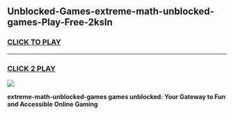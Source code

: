 
## Unblocked-Games-extreme-math-unblocked-games-Play-Free-2ksln
<h3>
<a href="https://premium76.site?title=extreme-math-unblocked-games&ref=10A">CLICK TO PLAY</a></h3>
<hr>

<h3>
<a href="https://premium76.site?title=extreme-math-unblocked-games&ref=10A">CLICK 2 PLAY</a>
  
</h3>

<a href="https://premium76.site?title=extreme-math-unblocked-games&ref=10A"><img src="https://clearcache.store/games.png"></a>


**extreme-math-unblocked-games games unblocked: Your Gateway to Fun and Accessible Online Gaming**
